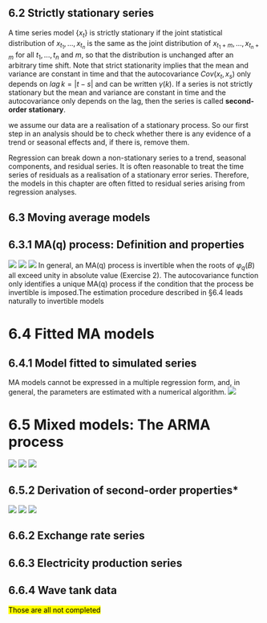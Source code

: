 ## 6.2 Strictly stationary series
A time series model $\{x_t\}$ is strictly stationary if the joint statistical distribution of $x_{t_1} , . . . , x_{t_n}$ is the same as the joint distribution of $x_{t_1 +m} , . . . , x_{t_n +m}$ for all $t_1 , . . . , t_n$ and $m$, so that the distribution is unchanged after an arbitrary time shift.
Note that strict stationarity implies that the mean and variance
are constant in time and that the autocovariance $Cov(x_t , x_s )$ only depends on $lag\, k = |t − s|$ and can be written $γ(k)$.
If a series is not strictly stationary but the mean and variance are constant in time and the autocovariance only depends on the lag, then the series is called **second-order stationary**.

we assume our data are a realisation of a stationary process. So our first step in an analysis should be to check whether there is any evidence of a trend or seasonal effects and, if there is, remove them.

Regression can break down a non-stationary series to a trend, seasonal components, and residual series. It is often reasonable to treat the time series of residuals as a realisation of a stationary error series. Therefore, the models in this chapter are often fitted to residual series arising from regression analyses.

## 6.3 Moving average models
## 6.3.1 MA(q) process: Definition and properties
![](https://i.imgur.com/W5CXkxu.png)
![](https://i.imgur.com/hVzbhyD.png)
![](https://i.imgur.com/vhy3Y8m.png)
In general, an MA(q) process is invertible when the roots of $φ_q (B)$ all
exceed unity in absolute value (Exercise 2). The autocovariance function only
identifies a unique MA(q) process if the condition that the process be invertible
is imposed.The estimation procedure described in §6.4 leads naturally to
invertible models

# 6.4 Fitted MA models
## 6.4.1 Model fitted to simulated series
MA models cannot be expressed in a multiple regression form, and, in general, the parameters are estimated with a numerical algorithm.
![](https://i.imgur.com/TzycVHV.png)

# 6.5 Mixed models: The ARMA process
![](https://i.imgur.com/XMpcvox.png)
![](https://i.imgur.com/jHDvuYv.png)
![](https://i.imgur.com/yfBhCkG.png)
## 6.5.2 Derivation of second-order properties*
![](https://i.imgur.com/LoBsnWv.png)
![](https://i.imgur.com/15oqQND.png)
![](https://i.imgur.com/Enk6pMu.png)
## 6.6.2 Exchange rate series
## 6.6.3 Electricity production series
## 6.6.4 Wave tank data

<mark>Those are all not completed</mark>

